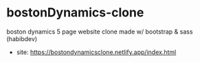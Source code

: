 # bostonDynamics-clone
boston dynamics 5 page website clone made w/ bootstrap &amp; sass (habibdev)
- site: https://bostondynamicsclone.netlify.app/index.html
